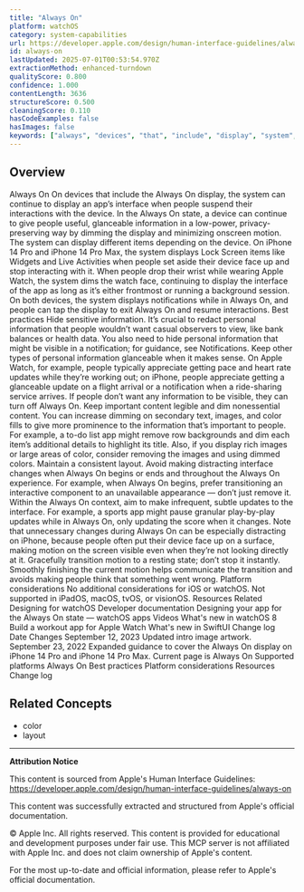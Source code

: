 ```yaml
---
title: "Always On"
platform: watchOS
category: system-capabilities
url: https://developer.apple.com/design/human-interface-guidelines/always-on
id: always-on
lastUpdated: 2025-07-01T00:53:54.970Z
extractionMethod: enhanced-turndown
qualityScore: 0.800
confidence: 1.000
contentLength: 3636
structureScore: 0.500
cleaningScore: 0.110
hasCodeExamples: false
hasImages: false
keywords: ["always", "devices", "that", "include", "display", "system", "continue", "app", "interface", "when"]
---
```

## Overview

Always On On devices that include the Always On display, the system can continue to display an app’s interface when people suspend their interactions with the device. In the Always On state, a device can continue to give people useful, glanceable information in a low-power, privacy-preserving way by dimming the display and minimizing onscreen motion. The system can display different items depending on the device. On iPhone 14 Pro and iPhone 14 Pro Max, the system displays Lock Screen items like Widgets and Live Activities when people set aside their device face up and stop interacting with it. When people drop their wrist while wearing Apple Watch, the system dims the watch face, continuing to display the interface of the app as long as it’s either frontmost or running a background session. On both devices, the system displays notifications while in Always On, and people can tap the display to exit Always On and resume interactions. Best practices Hide sensitive information. It’s crucial to redact personal information that people wouldn’t want casual observers to view, like bank balances or health data. You also need to hide personal information that might be visible in a notification; for guidance, see Notifications. Keep other types of personal information glanceable when it makes sense. On Apple Watch, for example, people typically appreciate getting pace and heart rate updates while they’re working out; on iPhone, people appreciate getting a glanceable update on a flight arrival or a notification when a ride-sharing service arrives. If people don’t want any information to be visible, they can turn off Always On. Keep important content legible and dim nonessential content. You can increase dimming on secondary text, images, and color fills to give more prominence to the information that’s important to people. For example, a to-do list app might remove row backgrounds and dim each item’s additional details to highlight its title. Also, if you display rich images or large areas of color, consider removing the images and using dimmed colors. Maintain a consistent layout. Avoid making distracting interface changes when Always On begins or ends and throughout the Always On experience. For example, when Always On begins, prefer transitioning an interactive component to an unavailable appearance — don’t just remove it. Within the Always On context, aim to make infrequent, subtle updates to the interface. For example, a sports app might pause granular play-by-play updates while in Always On, only updating the score when it changes. Note that unnecessary changes during Always On can be especially distracting on iPhone, because people often put their device face up on a surface, making motion on the screen visible even when they’re not looking directly at it. Gracefully transition motion to a resting state; don’t stop it instantly. Smoothly finishing the current motion helps communicate the transition and avoids making people think that something went wrong. Platform considerations No additional considerations for iOS or watchOS. Not supported in iPadOS, macOS, tvOS, or visionOS. Resources Related Designing for watchOS Developer documentation Designing your app for the Always On state — watchOS apps Videos What's new in watchOS 8 Build a workout app for Apple Watch What's new in SwiftUI Change log Date Changes September 12, 2023 Updated intro image artwork. September 23, 2022 Expanded guidance to cover the Always On display on iPhone 14 Pro and iPhone 14 Pro Max. Current page is Always On Supported platforms Always On Best practices Platform considerations Resources Change log

## Related Concepts

- color
- layout

---

**Attribution Notice**

This content is sourced from Apple's Human Interface Guidelines: https://developer.apple.com/design/human-interface-guidelines/always-on

This content was successfully extracted and structured from Apple's official documentation.

© Apple Inc. All rights reserved. This content is provided for educational and development purposes under fair use. This MCP server is not affiliated with Apple Inc. and does not claim ownership of Apple's content.

For the most up-to-date and official information, please refer to Apple's official documentation.
